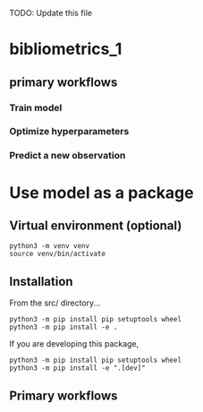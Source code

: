 TODO: Update this file
# bibliometrics_1

## primary workflows

### Train model


### Optimize hyperparameters


### Predict a new observation


# Use model as a package

## Virtual environment (optional)
```
python3 -m venv venv
source venv/bin/activate
```

## Installation
From the src/ directory...

```
python3 -m pip install pip setuptools wheel
python3 -m pip install -e .
```

If you are developing this package, 
```
python3 -m pip install pip setuptools wheel
python3 -m pip install -e ".[dev]"
```

## Primary workflows
